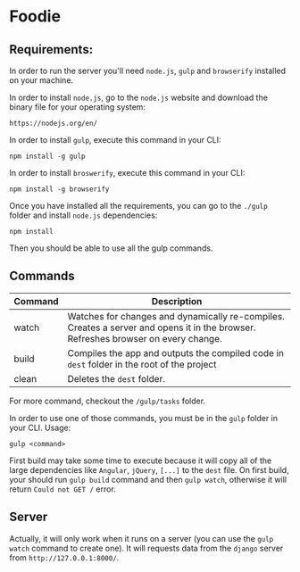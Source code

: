 # Foodie

## Requirements:

In order to run the server you'll need `node.js`, `gulp` and `browserify` installed on your machine.

In order to install `node.js`, go to the `node.js` website and download the binary file for your operating system:

    https://nodejs.org/en/

In order to install `gulp`, execute this command in your CLI:

    npm install -g gulp

In order to install `broswerify`, execute this command in your CLI:

    npm install -g browserify

Once you have installed all the requirements, you can go to the `./gulp` folder and install `node.js` dependencies:

    npm install

Then you should be able to use all the gulp commands.

## Commands

| Command | Description |
|---------|-------------|
| watch   | Watches for changes and dynamically re-compiles. Creates a server and opens it in the browser. Refreshes browser on every change. |
| build   | Compiles the app and outputs the compiled code in `dest` folder in the root of the project |
| clean   | Deletes the `dest` folder. |

For more command, checkout the `/gulp/tasks` folder.

In order to use one of those commands, you must be in the `gulp` folder in your CLI. Usage:

    gulp <command>

First build may take some time to execute because it will copy all of the large dependencies like `Angular`, `jQuery`, `[...]` to the `dest` file. On first build, your should run `gulp build` command and then `gulp watch`, otherwise it will return `Could not GET /` error.

## Server

Actually, it will only work when it runs on a server (you can use the `gulp watch` command to create one). It will requests data from the `django` server from `http://127.0.0.1:8000/`.
